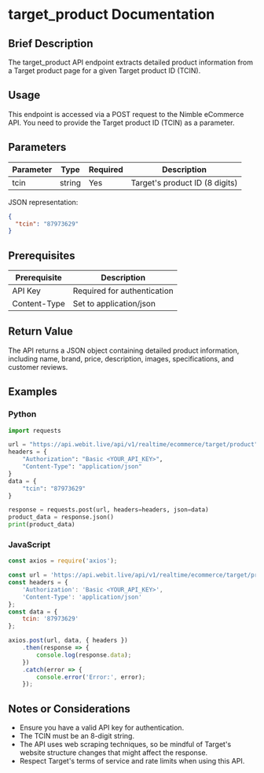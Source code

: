 # target_product Documentation

## Brief Description
The target_product API endpoint extracts detailed product information from a Target product page for a given Target product ID (TCIN).

## Usage
This endpoint is accessed via a POST request to the Nimble eCommerce API. You need to provide the Target product ID (TCIN) as a parameter.

## Parameters

| Parameter | Type   | Required | Description                    |
|-----------|--------|----------|--------------------------------|
| tcin      | string | Yes      | Target's product ID (8 digits) |

JSON representation:
```json
{
  "tcin": "87973629"
}
```

## Prerequisites

| Prerequisite | Description |
|--------------|-------------|
| API Key      | Required for authentication |
| Content-Type | Set to application/json     |

## Return Value
The API returns a JSON object containing detailed product information, including name, brand, price, description, images, specifications, and customer reviews.

## Examples

### Python
```python
import requests

url = "https://api.webit.live/api/v1/realtime/ecommerce/target/product"
headers = {
    "Authorization": "Basic <YOUR_API_KEY>",
    "Content-Type": "application/json"
}
data = {
    "tcin": "87973629"
}

response = requests.post(url, headers=headers, json=data)
product_data = response.json()
print(product_data)
```

### JavaScript
```javascript
const axios = require('axios');

const url = 'https://api.webit.live/api/v1/realtime/ecommerce/target/product';
const headers = {
    'Authorization': 'Basic <YOUR_API_KEY>',
    'Content-Type': 'application/json'
};
const data = {
    tcin: '87973629'
};

axios.post(url, data, { headers })
    .then(response => {
        console.log(response.data);
    })
    .catch(error => {
        console.error('Error:', error);
    });
```

## Notes or Considerations
- Ensure you have a valid API key for authentication.
- The TCIN must be an 8-digit string.
- The API uses web scraping techniques, so be mindful of Target's website structure changes that might affect the response.
- Respect Target's terms of service and rate limits when using this API.